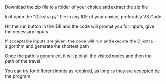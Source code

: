 Download the zip file to a folder of your choice and extract the zip file

In it open the "Dijkstra.py" file in any IDE of your choice, preferably VS Code

Hit the run button in the IDE and the code will prompt you for inputs, give the necessary inputs

If acceptable inputs are given, the code will run and execute the Dijkstra algorithm and generate the shortest path

Once the path is generated, it will plot all the visited nodes and then the path of the travel

You can try for different inputs as required, as long as they are accepted by the program
